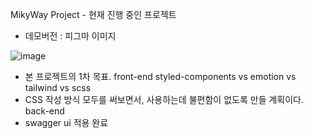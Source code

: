 MikyWay Project - 현재 진행 중인 프로젝트

- 데모버전 : 피그마 이미지

![image](https://github.com/user-attachments/assets/3a21da4c-84a4-4b54-ae38-337c117327f0)

- 본 프로젝트의 1차 목표.
front-end 
styled-components vs emotion vs tailwind vs scss
-  CSS 작성 방식 모두를 써보면서, 사용하는데 불편함이 없도록 만들 계획이다.
back-end
- swagger ui 적용 완료
